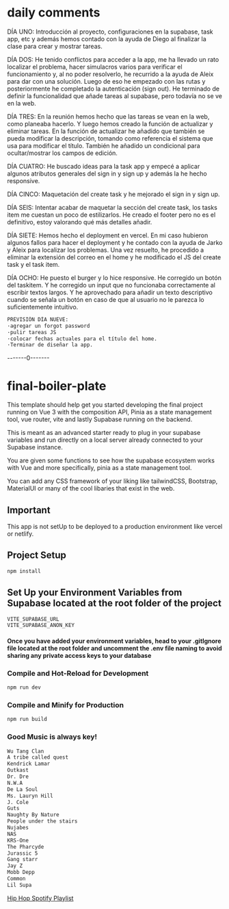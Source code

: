 # daily comments

DÍA UNO: Introducción al proyecto, configuraciones en la supabase, task app, etc y además hemos contado con la ayuda de Diego al finalizar la clase para crear y mostrar tareas.

DÍA DOS: He tenido conflictos para acceder a la app, me ha llevado un rato localizar el problema, hacer simulacros varios para verificar el funcionamiento y, al no poder resolverlo, he recurrido a la ayuda de Aleix para dar con una solución. Luego de eso he empezado con las rutas y posteriormente he completado la autenticación (sign out).
He terminado de definir la funcionalidad que añade tareas al supabase, pero todavía no se ve en la web.

DÍA TRES: En la reunión hemos hecho que las tareas se vean en la web, como planeaba hacerlo. Y luego hemos creado la función de actualizar y eliminar tareas. En la función de actualizar he añadido que también se pueda modificar la descripción, tomando como referencia el sistema que usa para modificar el título. También he añadido un condicional para ocultar/mostrar los campos de edición.

DÍA CUATRO: He buscado ideas para la task app y empecé a aplicar algunos atributos generales del sign in y sign up y además la he hecho responsive.

DÍA CINCO: Maquetación del create task y he mejorado el sign in y sign up.

DÍA SEIS: Intentar acabar de maquetar la sección del create task, los tasks item me cuestan un poco de estilizarlos. He creado el footer pero no es el definitivo, estoy valorando qué más detalles añadir.

DÍA SIETE: Hemos hecho el deployment en vercel. En mi caso hubieron algunos fallos para hacer el deployment y he contado con la ayuda de Jarko y Aleix para localizar los problemas. Una vez resuelto, he procedido a eliminar la extensión del correo en el home y he modificado el JS del create task y el task item.

DÍA OCHO:
He puesto el burger y lo hice responsive. He corregido un botón del taskitem. Y he corregido un input que no funcionaba correctamente al escribir textos largos. Y he aprovechado para añadir un texto descriptivo cuando se señala un botón en caso de que al usuario no le parezca lo suficientemente intuitivo.

```sh
PREVISIÓN DÍA NUEVE:
·agregar un forgot password
·pulir tareas JS
·colocar fechas actuales para el título del home.
·Terminar de diseñar la app.
```

-------0-------

# final-boiler-plate

This template should help get you started developing the final project running on Vue 3 with the composition API, Pinia as a state management tool, vue router, vite and lastly Supabase running on the backend.

This is meant as an advanced starter ready to plug in your supabase variables and run directly on a local server already connected to your Supabase instance.

You are given some functions to see how the supabase ecosystem works with Vue and more specifically, pinia as a state management tool.

You can add any CSS framework of your liking like tailwindCSS, Bootstrap, MaterialUI or many of the cool libaries that exist in the web.

## Important

This app is not setUp to be deployed to a production environment like vercel or netlify.

## Project Setup

```sh
npm install
```

## Set Up your Environment Variables from Supabase located at the root folder of the project

```sh
VITE_SUPABASE_URL
VITE_SUPABASE_ANON_KEY
```

#### Once you have added your environment variables, head to your .gitIgnore file located at the root folder and uncomment the .env file naming to avoid sharing any private access keys to your database

### Compile and Hot-Reload for Development

```sh
npm run dev
```

### Compile and Minify for Production

```sh
npm run build
```

### Good Music is always key!

```sh
Wu Tang Clan
A tribe called quest
Kendrick Lamar
Outkast
Dr. Dre
N.W.A
De La Soul
Ms. Lauryn Hill
J. Cole
Guts
Naughty By Nature
People under the stairs
Nujabes
NAS
KRS-One
The Pharcyde
Jurassic 5
Gang starr
Jay Z
Mobb Depp
Common
Lil Supa
```

[Hip Hop Spotify Playlist](https://open.spotify.com/playlist/4vKftyhS1gQovakehVcq1u?si=a7a119382dfe40da)
